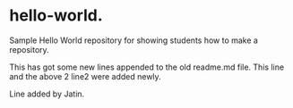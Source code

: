 # hello-world.
Sample Hello World repository for showing students how to make a repository.

This has got some new lines appended to the old readme.md file.
This line and the above 2 line2 were added newly.









Line added by Jatin.
